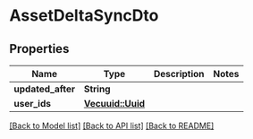 # AssetDeltaSyncDto

## Properties

Name | Type | Description | Notes
------------ | ------------- | ------------- | -------------
**updated_after** | **String** |  | 
**user_ids** | [**Vec<uuid::Uuid>**](uuid::Uuid.md) |  | 

[[Back to Model list]](../README.md#documentation-for-models) [[Back to API list]](../README.md#documentation-for-api-endpoints) [[Back to README]](../README.md)


